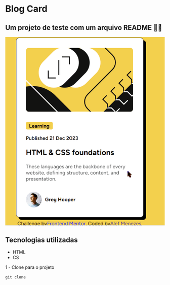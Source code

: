 # Blog Card
## Um projeto de teste com um arquivo README 🐱‍🏍
[<img src="./blog-card-gif.gif" alt="Gif tela inicial do projeto">](https://alefmenezes16.github.io/blog-card/)

## Tecnologias utilizadas
- HTML
- CS

1 - Clone para o projeto

```
git clone
```